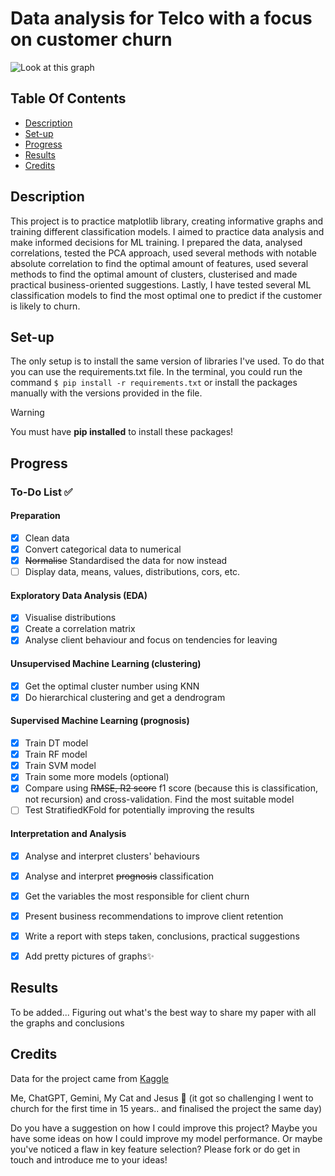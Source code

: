 # Data analysis for Telco with a focus on customer churn
![Look at this graph](https://i.ytimg.com/vi/irDMI_D18ek/maxresdefault.jpg)

## Table Of Contents
*   [Description](#description)
*   [Set-up](#set-up)
*   [Progress](#progress)
*   [Results](#results)
*   [Credits](#credits)

## Description
This project is to practice matplotlib library, creating informative graphs and training different classification models. I aimed to practice data analysis and make informed decisions for ML training.
I prepared the data, analysed correlations, tested the PCA approach, used several methods with notable absolute correlation to find the optimal amount of features, used several methods to find the optimal amount of clusters, clusterised and made practical business-oriented suggestions. Lastly, I have tested several ML classification models to find the most optimal one to predict if the customer is likely to churn.

## Set-up
The only setup is to install the same version of libraries I've used. To do that you can use the requirements.txt file. In the terminal, you could run the command ```$ pip install -r requirements.txt``` or install the packages manually with the versions provided in the file.
> [!WARNING]
> You must have **pip installed** to install these packages!

## Progress
### To-Do List ✅

#### Preparation
- [X] Clean data  
- [X] Convert categorical data to numerical
- [X] ~~Normalise~~ Standardised the data for now instead
- [ ] Display data, means, values, distributions, cors, etc.

#### Exploratory Data Analysis (EDA)

- [X] Visualise distributions
- [X] Create a correlation matrix  
- [X] Analyse client behaviour and focus on tendencies for leaving

#### Unsupervised Machine Learning (clustering)
- [X] Get the optimal cluster number using KNN
- [X] Do hierarchical clustering and get a dendrogram

#### Supervised Machine Learning (prognosis)
- [X] Train DT model
- [X] Train RF model
- [X] Train SVM model
- [X] Train some more models (optional)
- [X] Compare using ~~RMSE, R2 score~~ f1 score (because this is classification, not recursion) and cross-validation. Find the most suitable model
- [ ] Test StratifiedKFold for potentially improving the results

#### Interpretation and Analysis
- [X] Analyse and interpret clusters' behaviours
- [X] Analyse and interpret ~~prognosis~~ classification
- [X] Get the variables the most responsible for client churn
- [X] Present business recommendations to improve client retention

- [X] Write a report with steps taken, conclusions, practical suggestions
- [X] Add pretty pictures of graphs✨

## Results

To be added...
Figuring out what's the best way to share my paper with all the graphs and conclusions

## Credits
Data for the project came from [Kaggle](https://www.kaggle.com/datasets/blastchar/telco-customer-churn)

Me, ChatGPT, Gemini, My Cat and Jesus 🙏 (it got so challenging I went to church for the first time in 15 years.. and finalised the project the same day)

Do you have a suggestion on how I could improve this project? Maybe you have some ideas on how I could improve my model performance. Or maybe you've noticed a flaw in key feature selection? Please fork or do get in touch and introduce me to your ideas!
